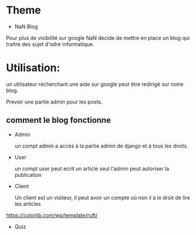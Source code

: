 # Theme

- NaN Blog

Pour plus de visibilité sur google NaN decide de mettre en place un blog qui traitre des sujet d'odre informatique.

# Utilisation:

  un utilisateur récherchant une aide sur google peut être redirigé sur notre blog.

  Prevoir une partie admin pour les posts.

## comment le blog fonctionne

- Admin 

  un compt admin a accès à la partie admin de django et à tous les droits.

- User

  un compt user peut ecrit un article seul l'admin peut autoriser la publication
  
- Client

  Un client est un visiteur, il peut avoir un compte où non il à le droit de lire les articles


https://colorlib.com/wp/template/ruft/

- Quiz
